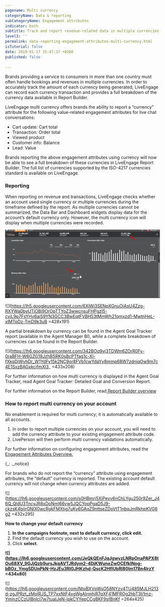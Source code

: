 ```yaml
---
pagename: Multi currency
categoryName: Data & reporting
subCategoryName: Engagement attributes
indicator: both
subtitle: Track and report revenue-related data in multiple currencies
level3: ''
permalink: data-reporting-engagement-attributes-multi-currency.html
isTutorial: false
date: 2019-01-17 15:47:37 +0200
published: false

---
```

Brands providing a service to consumers in more than one country must often handle bookings and revenues in multiple currencies. In order to accurately track the amount of each currency being generated, LiveEngage can record each currency transaction and provides a full breakdown of the currency data available in Report Builder.

LiveEngage multi currency offers brands the ability to report a “currency” attribute for the following value-related engagement attributes for live chat conversations:

* Cart update: Cart total
* Transaction: Order total
* Viewed product
* Customer info: Balance
* Lead: Value

Brands reporting the above engagement attributes using currency will now be able to see a full breakdown of these currencies in LiveEngage Report Builder. The full list of currencies supported by the ISO-4217 currencies standard is available on LiveEngage.

### **Reporting**

When reporting on revenue and transactions, LiveEngage checks whether an account used single currency or multiple currencies during the timeframe defined by the report. As multiple currencies cannot be summarized, the Data Bar and Dashboard widgets display data for the account’s default currency only. However, the multi currency icon will display when multiple currencies were recorded.

![](/img/multicurrency1.png)

![](https://lh5.googleusercontent.com/6XiWi3SENpXGnuOiAsU4Zzg-RXYWa0byUTiOBi9OrOpTTYoZ3wwcnsuFHPgzI5-cyiL9p7FsYHv6aiS9YN3GCC3BwEqtFVBH53tMmWh21qmxzd1-MwtnHeL-xlMTpDz-TmD9k3uB =428x191)

A partial breakdown by currency can be found in the Agent Goal Tracker report (available in the Agent Manager BI), while a complete breakdown of currencies can be found in the Report Builder.

![](https://lh6.googleusercontent.com/342BOq9vj3TDWm6ZOrR0Fy-0raBFH-W6GZG19JzhBSRK0sBcPTfag1c-Xl-fXkqDiWyhDr_W1YdFv15k2NC9or8FVb1cwYdaYy8mmp68W7zdniqOw9m7c4E1SxzBAGxkcjfmXl3_ =433x208)

For further information on how multi currency is displayed in the Agent Goal Tracker, read Agent Goal Tracker: Detailed Goal and Conversion Report.

For further information on the Report Builder, read[ Report Builder overview]()

### **How to report multi currency on your account**

No enablement is required for multi currency; it is automatically available to all accounts.

1. In order to report multiple currencies on your account, you will need to add the currency attribute to your existing engagement attribute code.
2. LivePerson will then perform multi currency validations automatically.

For further information on configuring engagement attributes, read the[ Engagement Attributes Overview.]()

{_: ._notice}

For brands who do not report the “currency” attribute using engagement attributes, the “default” currency is reported. The existing account default currency will not change when currency attributes are added.

![](https://lh6.googleusercontent.com/s0HBmrj5XiPevv6nChLYgu250r9Zer_J46Q_QldU3TncyJR8xDoNmI66vw5JQCYopPgaD5J9-ckzsK4bijrONIX0wcRgkFMXtig7uKy6GAqZ9nttseZDoVtT1nbqJmRkhpKVG6g2 =432x295)

**How to change your default currency**

1. **In the campaigns footnote, next to default currency, click edit.**
2. Find the default currency you wish to use on the account.
3. Click **select**.

**![](https://lh6.googleusercontent.com/JeQkQEnFJqJgwvzLNRpOnaPAPX8tOu68XV_9GJjQzb9ursJkqAVTJRdym2-4DjKWuneZwOCEfkINog-bBOz_YmgSDUnPkN-HzJEu3RlGJHKzhd-QscK2HfIUbRl80lm178n4lrzY =434x80)**

![](https://lh6.googleusercontent.com/NtpBXVpWsO58NYzv4TU485MJLH213d-zgJPRzt_zMolRJS_TP7xxNtF4xgWgAIrmhjR7qXF41MFROg2hbT3Ii1mz-YmjnzCCzUIBnlcl7w7tuaIJeN-lpkCYYepCCgBKF9sfBnKf =264x425)